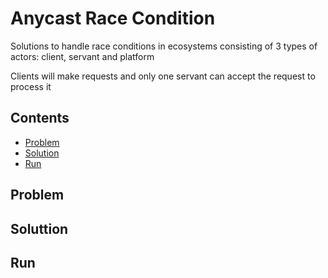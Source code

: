 # Anycast Race Condition
Solutions to handle race conditions in ecosystems consisting of 3 types of actors: client, servant and platform

Clients will make requests and only one servant can accept the request to process it

## Contents
* [Problem](#problem)
* [Solution](#solution)
* [Run](#run)

## Problem

## Soluttion

## Run
